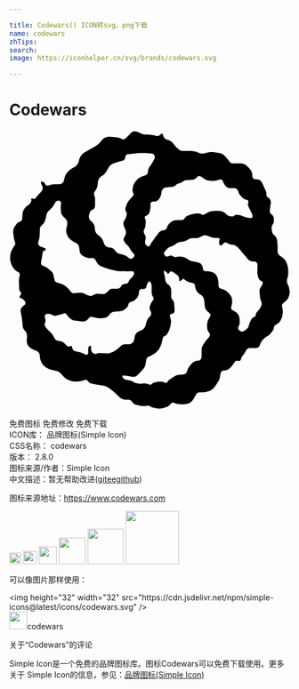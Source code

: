 ```yaml
---

title: Codewars() ICON转svg、png下载
name: codewars
zhTips: 
search: 
image: https://iconhelper.cn/svg/brands/codewars.svg

---
```


# Codewars  <small style="font-size: 60%;font-weight: 100"></small>

<div id="svg" class="svg-wrap">
<svg role="img" xmlns="http://www.w3.org/2000/svg" viewBox="0 0 24 24"><title>Codewars icon</title><path d="M.76 12.2l-.08-.04c-.18-.1-.32-.25-.42-.44-.14-.26-.2-.5-.2-.75l.02-.13c0-.2.05-.38.14-.55l.08-.15c.04-.08.1-.15.15-.22.06-.07.07-.16.05-.24l-.05-.16c-.06-.2-.1-.4-.1-.6L.32 8.8c0-.22.06-.44.2-.6l.1-.13c.07-.1.18-.16.3-.2.1-.03.17-.13.18-.25l.02-.34c0-.27.13-.52.33-.7l.24-.18c.05-.05.1-.1.14-.18.05-.06.06-.14.05-.2-.02-.1 0-.13.05-.14.16.06.26.04.33-.04l.13-.17.36-.4c.1-.1.14-.28.08-.42l-.12-.26c-.02-.06 0-.13.05-.15.13 0 .22.05.26.13l.04.07c.06.12.2.18.3.13.22-.08.4-.1.57-.1h.32c.22 0 .4-.15.44-.38.04-.28.14-.5.28-.65.15-.17.32-.3.52-.4.26-.14.42-.34.47-.6.07-.32.24-.55.47-.7l.76-.43.22-.13c.13-.08.25-.18.35-.3l.2-.24c.1-.1.2-.17.32-.2.1-.03.24-.05.36-.04l.4.03c.2 0 .36.05.52.12l.1.05c.1.04.2.02.25-.05L10 .7l.43-.45c.1-.1.22-.14.35-.12.13.02.26.07.38.13.18.1.33.14.5.14h.1c.22 0 .44.03.66.08l.15.04c.15.04.3-.02.4-.14.03-.05.1-.06.14-.02.03.02.04.04.05.07.02.2.14.35.3.4l.16.05c.17.05.32.16.42.3.1.15.22.3.36.4l.1.1c.1.1.24.14.38.13h.59c.24 0 .47.04.7.14.22.1.45.12.66.04.22-.07.45-.1.68-.07l.43.07c.2.02.4.12.52.27l.05.05c.1.1.2.23.3.37.06.13.2.2.34.2h.62c.15 0 .3.03.42.1.13.1.24.2.34.3l.1.13c.12.14.18.33.17.53 0 .16.12.3.28.3l.2.02c.14 0 .26.1.33.23l.1.2.26.58c.04.1.05.2.04.28 0 .1.03.18.1.22l.1.07c.13.1.2.25.18.42l-.07.47-.02.2c-.02.1.03.23.12.3.15.1.22.23.23.38v.2c0 .1-.02.22-.1.3-.06.08-.1.18-.1.3l.03.23c0 .16.1.3.2.4.14.1.22.26.24.42.04.25.05.45.05.65v.23c0 .08 0 .16.03.24.02.07.07.14.13.18l.2.15c.2.13.34.3.42.53.1.22.13.45.13.68v.08c0 .18-.02.37-.08.54-.05.18-.04.35.03.5.08.14.13.3.15.47.04.2.02.4-.05.56l-.02.07c-.05.12-.13.23-.23.32-.1.1-.2.16-.26.23-.06.06-.1.16-.07.25l.03.14c.05.2.05.4 0 .58v.08c-.04.15-.1.28-.16.4-.07.13-.17.23-.3.3l-.15.1c-.07.04-.12.13-.12.22 0 .1-.04.2-.1.26l-.15.2c-.1.13-.23.24-.37.3-.14.1-.26.2-.35.3-.1.12-.18.26-.22.4-.04.18-.18.28-.33.28h-.54c-.14 0-.27.1-.33.22-.07.16-.14.27-.23.37-.1.1-.16.22-.2.36-.02.12-.12.2-.22.16-.13-.06-.26 0-.32.1-.12.2-.24.35-.37.48l-.07.06c-.13.1-.3.18-.45.18-.18 0-.27.08-.3.2-.03.1-.05.23-.06.34-.02.12-.06.23-.1.33l-.05.06c-.1.15-.18.3-.28.43l-.04.06c-.13.17-.3.3-.5.35-.24.08-.45.1-.66.1h-.14c-.1 0-.2.06-.27.16l-.06.1-.06.12-.13.22c-.1.18-.25.3-.45.36-.2.05-.43.07-.64.06l-.16-.02c-.14 0-.27-.04-.4-.1-.1-.04-.24 0-.3.1-.1.14-.22.22-.35.26l-.3.1c-.2.05-.42.05-.63 0l-.16-.05c-.1 0-.2-.05-.28-.1-.1-.05-.2-.07-.3-.06l-.13.02c-.2.02-.38 0-.56-.05l-.27-.06c-.12-.04-.23-.12-.3-.23-.05-.1-.16-.18-.3-.2H9.9c-.2-.03-.38-.1-.5-.25L9 22.5l-.14-.12-.22-.16-.13-.1c-.15-.1-.33-.18-.52-.2l-.6-.1c-.06 0-.1-.02-.16-.03L7 21.74c-.1-.02-.2-.1-.27-.2-.06-.1-.17-.14-.27-.1-.2.08-.36.1-.52.13H5.8c-.26.02-.5-.02-.74-.13-.24-.1-.4-.25-.55-.44-.12-.17-.3-.3-.52-.34l-.28-.06c-.2-.04-.4-.12-.58-.24-.2-.14-.3-.27-.38-.43-.08-.15-.13-.32-.14-.5v-.08c-.02-.2-.16-.38-.35-.43-.23-.07-.4-.17-.55-.3-.14-.13-.22-.32-.22-.52l.02-.44c0-.17-.05-.32-.17-.43-.12-.12-.2-.27-.2-.43l-.03-.36c-.02-.26-.07-.52-.13-.78-.06-.23.03-.46.22-.57l.07-.05c.1-.07.14-.2.08-.32l-.08-.1c-.1-.1-.2-.17-.3-.2-.08-.02-.1-.1-.1-.15l.1-.12c.06-.07.05-.18 0-.24-.08-.08-.12-.18-.13-.28l-.02-.7c0-.14.02-.28.06-.42.04-.12 0-.26-.12-.32zm9.9-1.32c.07-.07.06-.2 0-.25-.1-.08-.17-.17-.23-.27l-.1-.16c-.07-.13-.16-.24-.26-.34l-.02-.02c-.1-.08-.17-.18-.23-.3-.05-.1-.05-.2 0-.3l.06-.1c.06-.1.1-.24.1-.36v-.04c0-.1-.04-.2-.1-.3-.04-.08-.08-.18-.1-.28V8.1c-.03-.12 0-.25.08-.35.08-.13.14-.25.17-.4v-.02c.04-.1.02-.23-.04-.33s-.08-.2-.04-.32l.07-.2c.06-.18.15-.34.27-.48l.14-.15.1-.12.06-.06c.06-.06.07-.16.02-.24-.05-.1-.08-.2-.06-.3l.02-.14c.03-.2.1-.4.23-.56l.04-.04c.15-.2.34-.33.56-.4l.27-.1c.12-.04.2-.17.2-.3 0-.16.05-.3.14-.43l.05-.05c.1-.17.22-.34.3-.52l.07-.13c.02-.03.03-.07.03-.1 0-.17-.1-.32-.26-.33L11.76 2c-.25-.02-.5 0-.74 0l-.85.1c-.13 0-.23.1-.24.24 0 .14-.1.26-.22.3l-.36.1-.1.03-.3.1c-.22.07-.4.23-.5.45l-.08.13c-.1.22-.27.4-.48.53-.2.13-.3.34-.32.58v.1c-.02.2-.08.4-.2.54l-.05.08c-.08.1-.1.23-.05.34.05.12.08.25.07.38v.53c0 .14-.1.26-.2.3-.14.05-.23.16-.27.3l-.05.2c-.04.2.03.4.2.52.16.12.26.3.3.52v.18c.03.2.14.4.32.5.18.12.32.3.4.5l.05.16c.08.22.26.35.46.37h.06c.18 0 .34.1.44.26.1.16.26.27.44.3l.28.08c.17.05.33.14.46.27l.02.02c.1.08.26.07.35-.04l.07-.08zm1.14-.92c.1.06.2.03.24-.06l.03-.05c.07-.14.16-.28.26-.4l.2-.3c.03 0 .04-.02.05-.04l.24-.32c.1-.1.22-.17.36-.17.13 0 .24-.07.3-.2.04-.14.1-.27.22-.38l.05-.06c.1-.1.2-.15.3-.2.13-.02.25-.04.37-.04h.3c.12 0 .22-.05.28-.15.06-.1.15-.17.25-.22l.1-.04c.16-.07.34-.12.52-.14l.2-.02c.12 0 .25 0 .37.07.1.07.23.06.33-.02l.07-.04c.15-.1.32-.18.5-.2h.02c.2-.04.38-.04.58-.03h.1c.2.03.37.1.5.25l.03.04c.1.1.26.18.4.18h.17c.05 0 .1-.02.13-.07.03-.03.08-.06.13-.06h.1c.14 0 .27.04.4.08l.17.07c.16.05.33.1.5.12h.12c.08 0 .13-.05.13-.12 0-.1-.02-.2-.07-.28L20.68 7c-.08-.13-.14-.27-.2-.4l-.02-.05c-.05-.1-.05-.2 0-.3V6.2c.02-.08-.02-.17-.1-.2L20.28 6c-.16-.05-.3-.14-.4-.27l-.1-.1c-.1-.1-.16-.25-.2-.4-.05-.13-.16-.23-.3-.23h-.42c-.15-.02-.28-.1-.37-.22l-.04-.05c-.07-.1-.13-.22-.17-.34-.05-.1-.16-.16-.26-.13l-.12.04c-.2.07-.4.1-.6.08l-.16-.02c-.17 0-.33-.07-.46-.17l-.1-.07c-.08-.06-.16-.1-.25-.14-.1-.04-.18-.02-.24.05l-.05.06c-.1.1-.24.18-.38.2l-.54.03c-.1 0-.2.05-.27.12-.08.07-.17.12-.27.14h-.02c-.1 0-.2.07-.3.14v.02c-.1.1-.23.15-.36.15l-.04.02c-.12 0-.24 0-.36.03h-.12c-.17.03-.3.17-.34.35l-.04.23c-.03.16-.1.3-.2.43-.1.12-.22.2-.37.2h-.15-.02c-.1.02-.2.13-.18.25.02.17 0 .32-.03.47l-.04.17c-.04.15-.14.27-.27.32l-.06.03h-.02c-.06.04-.1.13-.05.2.06.1.08.2.07.3l-.03.32c0 .12-.05.23-.1.33-.06.1-.06.2-.02.3l.1.22c.05.1.06.2.03.32-.03.1-.05.2-.04.3 0 .1.06.2.14.24l.02.02zm7.9 7.23c.1.1.25.14.37.06l.2-.13c.1-.07.18-.17.22-.3v-.02l.1-.3.06-.1.04-.1.04-.07c.04-.08.1-.14.2-.17l.04-.02c.08-.02.13-.1.13-.18 0-.1.05-.18.1-.25l.08-.07.2-.26v-.02c.06-.08.1-.17.12-.27.02-.1 0-.2-.04-.3l-.02-.04c-.04-.1-.06-.17-.07-.26l-.03-.28-.03-.3c0-.1.04-.2.1-.3.07-.08.12-.18.16-.28v-.04l.02-.02c.02-.1-.03-.2-.12-.2-.1-.05-.2-.13-.23-.25l-.03-.06c-.05-.18-.08-.36-.08-.54l.02-.5v-.03c0-.17-.14-.3-.3-.3h-.02c-.2 0-.36-.06-.5-.2l-.08-.1-.2-.23-.26-.3c-.1-.14-.2-.26-.33-.38-.1-.1-.25-.2-.4-.22l-.2-.03c-.1-.02-.23-.07-.34-.14-.08-.06-.2-.04-.28.04l-.13.14-.06.04c-.07.02-.14-.02-.17-.1-.04-.12-.04-.26.02-.38v-.06c0-.07-.06-.12-.12-.1h-.16c-.18 0-.36-.02-.53-.1l-.1-.04c-.1-.05-.22-.08-.33-.08-.1 0-.2.02-.3.08l-.04.03c-.12.08-.26.12-.4.13h-.33c-.15 0-.3.05-.4.13-.13.08-.27.13-.42.16l-.27.04c-.12.03-.25.08-.36.17-.1.1-.24.16-.37.2l-.05.02c-.16.05-.3.15-.4.3l-.12.12c-.07.1-.07.22 0 .32.06.1.18.13.3.1l.15-.06c.08-.03.17 0 .24.04.06.05.15.08.24.07l.25-.03c.14 0 .28 0 .42.04.15.05.28.1.4.2s.25.14.4.16c.15.02.3.05.44.1l.1.02c.1.03.18.1.24.2.05.08.1.2.1.3v.03c0 .12.1.2.2.2h.06c.16 0 .33.02.5.07l.07.03c.1.04.2.1.27.2.08.1.13.2.16.3l.03.14c.03.15.04.3.04.46v.05c0 .1.07.2.18.24.1.02.22.06.33.12l.05.02c.13.08.26.18.36.3l.05.07c.13.15.2.34.2.53v.07c0 .15-.03.3-.08.44-.04.12 0 .26.13.3l.07.05c.15.06.28.17.38.3.1.15.14.32.14.5v.3c-.02.1-.05.18-.1.25s-.05.17 0 .24l.06.1zm-6.4-5.12h-.02c-.04 0-.06.05-.05.1l.04.2c.04.16.06.32.08.48.02.16.1.3.22.4h.04c.15.12.24.3.25.48v.5c-.02.1 0 .2.06.28l.05.05c.1.12.14.26.15.4l.03.55c0 .13-.08.24-.2.26l-.1.02c-.07 0-.1.08-.1.15 0 .08.03.17.06.25v.02c.03.1.04.2.03.3l-.04.27c-.04.2-.1.38-.2.56l-.07.12c-.05.1-.12.16-.2.2-.1.04-.17.12-.2.22l-.08.36c-.05.2-.14.4-.26.6h-.02c-.12.16-.27.3-.45.4l-.12.08-.3.15c-.1.04-.16.13-.18.24l-.05.33c-.03.2-.1.37-.24.5l-.13.15-.15.15L11 21c-.12.14-.3.2-.5.17l-.36-.07-.33-.04h-.09c-.04.04-.05.1-.02.16.07.12.18.2.3.2l.22.04c.1 0 .22.05.32.1.1.07.2.12.32.15h.02c.13.05.27.06.4.05l.15-.02c.17-.02.33 0 .47.06l.12.04c.05.02.13 0 .18-.05.06-.06.12-.1.2-.13l.08-.02c.13-.04.26-.06.4-.06h.08c.12 0 .23.02.33.08l.04.02c.07.03.15 0 .2-.06.03-.07.1-.14.17-.2l.25-.17.16-.1.08-.05c.1-.07.24-.1.36-.1l.36-.03c.14-.02.26-.12.3-.26.04-.15.1-.3.2-.43s.2-.24.3-.34c.13-.1.26-.15.4-.16h.08c.16-.03.28-.18.27-.34v-.02V18.77c.02-.1.06-.23.12-.33l.2-.3.08-.1c.06-.05.1-.12.17-.2l.1-.13c.06-.1.06-.23-.02-.32-.1-.1-.15-.24-.17-.38v-.04c-.02-.16-.02-.33.03-.5v-.05c.05-.13.12-.26.2-.38.08-.1.07-.24-.03-.32l-.17-.15c-.14-.12-.22-.3-.24-.48l-.02-.2c0-.06 0-.13-.02-.2l-.02-.15c-.02-.17-.12-.3-.26-.4l-.07-.02c-.1-.06-.2-.15-.28-.27-.08-.1-.12-.24-.15-.38l-.03-.17c0-.06-.04-.1-.1-.13l-.16-.05-.32-.1c-.1-.02-.2-.1-.27-.17h-.02c-.06-.08-.16-.08-.22-.02l-.1.1c-.02.03-.04.04-.07.03-.06 0-.1-.05-.08-.1.02-.16-.04-.32-.17-.42l-.13-.1-.3-.2c-.08-.03-.2 0-.24.1l-.04.06c0 .02-.03.03-.04.04-.04 0-.1 0-.1-.05l-.03-.05c-.03-.06-.1-.1-.16-.12zm-1.2 1l-.05-.05c-.05-.04-.1-.03-.15.02-.07.12-.13.25-.16.38v.02c-.03.13-.15.22-.27.2h-.1-.02c-.14 0-.25.12-.25.26 0 .18-.06.36-.17.5l-.06.06c-.1.13-.25.22-.4.27l-.08.02c-.1.03-.18.1-.2.22 0 .1-.06.2-.14.28l-.1.08c-.12.13-.3.2-.48.22l-.5.05c-.16 0-.3.1-.4.25-.1.15-.25.25-.4.27l-.22.02c-.16.02-.33.02-.5-.02l-.1-.02-.27-.07c-.1-.03-.18 0-.24.07l-.1.13c-.13.15-.32.22-.5.2l-.65-.08c-.1 0-.18-.05-.27-.1-.1-.06-.17-.13-.24-.2l-.25-.3c-.03-.02-.08-.03-.13-.02l-.14.06-.56.14c-.1.03-.23 0-.33-.06-.1-.08-.22-.1-.34-.1H3.2c-.12.03-.2.16-.16.28l.04.2c.03.1.02.22-.03.32s-.04.2.03.3l.06.08c.08.12.2.22.3.32.1.1.2.2.28.33l.15.27c.08.14.2.22.36.22.15 0 .3.05.42.15l.3.28c.08.07.2.08.28.02l.05-.02c.06 0 .1.04.1.1v.05c0 .13.1.25.23.3l.45.1c.16.05.32.1.47.2h.08c.08 0 .15-.07.14-.16v-.35c0-.1.04-.2.12-.24l.05-.02c.05.02.1.06.08.1v.17c0 .13.04.25.13.34.1.1.23.12.34.08.12-.05.24-.06.37-.05l.37.02c.18.02.35 0 .5-.07.18-.06.33-.14.47-.25l.06-.04.3-.27c.1-.1.23-.15.35-.15h.4c.2-.02.38-.2.4-.4l.04-.2c0-.13.06-.25.15-.35.1-.1.2-.16.3-.2l.12-.05c.17-.07.3-.22.36-.4l.06-.24c.05-.2.15-.4.3-.53l.02-.02c.12-.1.14-.3.06-.44l-.03-.07c-.07-.1-.08-.25-.03-.38.05-.14.1-.26.18-.38l.1-.14c.04-.08.04-.2-.02-.27-.06-.08-.1-.18-.1-.28l-.02-.14v-.34c.02-.1 0-.23-.03-.33l-.04-.12zm-1.43-.76v-.03c0-.1-.06-.16-.14-.16h-.26c-.1.02-.2.02-.28 0h-.45c-.23 0-.45-.04-.67-.1l-.24-.06-.2-.06-.45-.15c-.24-.07-.42-.23-.53-.45l-.05-.1c-.07-.15-.22-.23-.37-.2-.17 0-.34 0-.5-.08l-.12-.05c-.23-.1-.4-.3-.4-.57l-.04-.27c-.03-.14-.12-.27-.24-.32-.14-.06-.27-.14-.4-.23l-.05-.03c-.15-.12-.28-.28-.35-.47l-.02-.06c-.05-.16-.06-.33-.02-.5l.02-.06c.04-.13.05-.26.05-.4 0-.12-.05-.24-.14-.33l-.14-.13c-.16-.13-.26-.32-.27-.53-.02-.22-.02-.43.02-.64V6.3v-.03c0-.12-.1-.2-.2-.2H4.2c-.13 0-.24.08-.3.2-.05.14-.13.25-.22.36l-.04.05-.2.2-.1.1c-.1.1-.16.25-.18.4-.02.15-.06.3-.12.44l-.02.05c-.05.12-.13.23-.23.3-.1.08-.17.2-.17.32l-.02.46c0 .2-.03.4-.1.6l-.02.08c-.05.13 0 .27.12.33l.42.18.04.02c.03 0 .04.02.05.05.03.04 0 .1-.03.1l-.1.05c-.06.02-.1.08-.12.15l-.02.1v.02l-.1.56c-.02.08-.02.17-.02.26 0 .08.05.15.12.18l.22.1c.1.06.22.13.3.2l.1.08c.03.04.08.08.12.1l.04.04c.07.06.12.14.14.23l.1.45c0 .12.1.22.2.25l.16.05s.03 0 .05.02l.2.06c.16.05.3.14.42.26.12.1.24.23.34.37l.04.04c.08.1.2.15.32.12s.25-.04.38-.04h.15c.1 0 .23.03.34.1.1.06.23.1.35.15h.03c.12.05.25.03.35-.04.1-.08.23-.12.36-.12l.47.03c.1 0 .2-.02.25-.1h.02l.17-.16.05-.05c.08-.1.2-.14.32-.15h.45c.12 0 .23-.1.28-.2.05-.1.15-.18.27-.2l.2-.04c.08 0 .15-.07.18-.16.03-.1.08-.18.15-.24l.16-.16c.1-.1.15-.2.17-.32z"/></svg>
</div>
<detail full-name='codewars'></detail>

<div class="detail-page">
<p>
<span><span class="badge-success badge">免费图标</span> <span class="badge-success badge">免费修改</span>  <span class="badge-success badge">免费下载</span> </span>
<br/>
<span>
ICON库：
<span class="badge-secondary badge">品牌图标(Simple Icon)</span> 
</span>
<br/>
<span>
CSS名称：
<span class="badge-secondary badge">codewars</span> 
</span>

<br/>
<span>
版本：
<span class="badge-secondary badge">2.8.0</span> 
</span>
<br/>
<span>图标来源/作者：<span class="badge-light badge">Simple Icon</span></span> 
<br/>
<span class="zh-detail">中文描述：暂无<span class="help-link"><span>帮助改进</span>(<a href="https://gitee.com/liuwave/icon-helper/edit/master/json/brands/codewars.json" target="_blank" rel="noopener noreferrer">gitee</a><a href="https://github.com/liuwave/icon-helper/edit/master/json/brands/codewars.json" target="_blank" rel="noopener noreferrer">github</a></span>)</span><br/>
</p>
</div><div class="description description alert alert-light"><p>图标来源地址：<a href="https://www.codewars.com" target="_blank" rel="noopener noreferrer">https://www.codewars.com</a></p></div>
<div class="alert alert-dark">
<img height="21" width="21" src="https://cdn.jsdelivr.net/npm/simple-icons@latest/icons/codewars.svg" />
<img height="24" width="24" src="https://cdn.jsdelivr.net/npm/simple-icons@latest/icons/codewars.svg" />
<img height="32" width="32" src="https://cdn.jsdelivr.net/npm/simple-icons@latest/icons/codewars.svg" />
<img height="48" width="48" src="https://cdn.jsdelivr.net/npm/simple-icons@latest/icons/codewars.svg" />
<img height="64" width="64" src="https://cdn.jsdelivr.net/npm/simple-icons@latest/icons/codewars.svg" />
<img height="96" width="96" src="https://cdn.jsdelivr.net/npm/simple-icons@latest/icons/codewars.svg" />

</div>
<div>
  <p>可以像图片那样使用：    
  </p>
  <div class="alert alert-primary" style="font-size: 14px">
    &lt;img height="32" width="32" src="https://cdn.jsdelivr.net/npm/simple-icons@latest/icons/codewars.svg" /&gt;
    <copy-btn content='<img height="32" width="32" src="https://cdn.jsdelivr.net/npm/simple-icons@latest/icons/codewars.svg" />'></copy-btn>
  </div>
  <div class="alert alert-secondary">
    <img height="32" width="32" src="https://cdn.jsdelivr.net/npm/simple-icons@latest/icons/codewars.svg" />codewars
    <copy-btn content="codewars" btn-title="复制图标名称"></copy-btn>
  </div>
</div>

<Vssue title="关于“Codewars”的评论" >关于“Codewars”的评论</Vssue>


<div><p>Simple Icon是一个免费的品牌图标库。图标Codewars可以免费下载使用。更多关于  Simple Icon的信息，参见：<a target="_blank" href="https://iconhelper.cn/brands.html">品牌图标(Simple Icon)</a>
</p></div>

